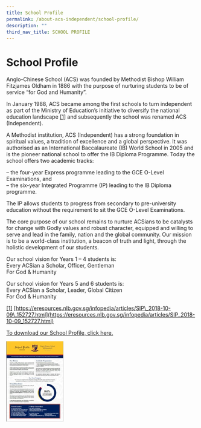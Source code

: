 ```yaml
---
title: School Profile
permalink: /about-acs-independent/school-profile/
description: ""
third_nav_title: SCHOOL PROFILE
---
```


# School Profile

Anglo-Chinese School (ACS) was founded by Methodist Bishop William Fitzjames Oldham in 1886 with the purpose of nurturing students to be of service “for God and Humanity”.

In January 1988, ACS became among the first schools to turn independent as part of the Ministry of Education’s initiative to diversify the national education landscape <a id="ftn1"></a><a href="#ftn2">[1]</a> and subsequently the school was renamed ACS (Independent).

A Methodist institution, ACS (Independent) has a strong foundation in spiritual values, a tradition of excellence and a global perspective. It was authorised as an International Baccalaureate (IB) World School in 2005 and is the pioneer national school to offer the IB Diploma Programme. Today the school offers two academic tracks:

– the four-year Express programme leading to the GCE O-Level Examinations, and   
– the six-year Integrated Programme (IP) leading to the IB Diploma programme.

The IP allows students to progress from secondary to pre-university education without the requirement to sit the GCE O-Level Examinations.

The core purpose of our school remains to nurture ACSians to be catalysts for change with Godly values and robust character, equipped and willing to serve and lead in the family, nation and the global community. Our mission is to be a world-class institution, a beacon of truth and light, through the holistic development of our students.

Our school vision for Years 1 – 4 students is:   
Every ACSian a Scholar, Officer, Gentleman   
For God & Humanity

Our school vision for Years 5 and 6 students is:   
Every ACSian a Scholar, Leader, Global Citizen   
For God & Humanity


<a id="ftn2"></a><a href="#ftn1">[1]</a> [https://eresources.nlb.gov.sg/infopedia/articles/SIP\_2018-10-09\_152727.html](https://eresources.nlb.gov.sg/infopedia/articles/SIP_2018-10-09_152727.html)

<a href="/files/About%20ACS(I)/School%20Profile/ACSI-School-Profile-2022_final-compressed.pdf" target="_blank">To download our School Profile, click here.</a>

<img src="/images/About%20ACS(I)/School%20Profile/Capture-214x300.jpg" style="width:30%;float:left"><br clear="left">